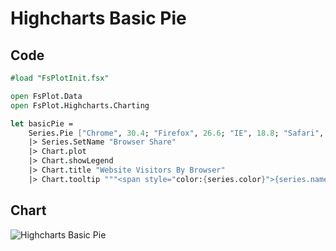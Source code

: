 Highcharts Basic Pie
====================

Code
----

```fsharp
#load "FsPlotInit.fsx"

open FsPlot.Data
open FsPlot.Highcharts.Charting

let basicPie =
    Series.Pie ["Chrome", 30.4; "Firefox", 26.6; "IE", 18.8; "Safari", 15.2; "Others", 9.]
    |> Series.SetName "Browser Share"
    |> Chart.plot
    |> Chart.showLegend
    |> Chart.title "Website Visitors By Browser"
    |> Chart.tooltip """<span style="color:{series.color}">{series.name}: <b>{point.percentage:.1f}%</b><br/>"""
```
Chart
-----

![Highcharts Basic Pie](https://raw.github.com/TahaHachana/FsPlot/master/screenshots/HighchartsBasicPie.PNG)